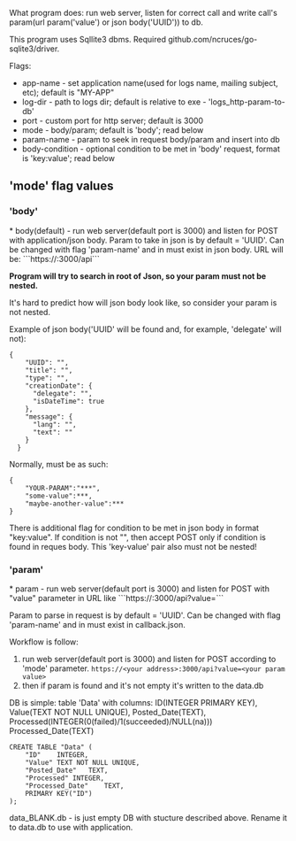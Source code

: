 What program does: run web server, listen for correct call and write call's param(url param('value') or json body('UUID')) to db.

This program uses Sqllite3 dbms. Required github.com/ncruces/go-sqlite3/driver.

Flags:

* app-name - set application name(used for logs name, mailing subject, etc); default is "MY-APP"
* log-dir - path to logs dir; default is relative to exe - 'logs_http-param-to-db'
* port - custom port for http server; default is 3000
* mode - body/param; default is 'body'; read below
* param-name - param to seek in request body/param and insert into db 
* body-condition - optional condition to be met in 'body' request, format is 'key:value'; read below

<h2>'mode' flag values</h2>

<h3>'body'</h3>
* body(default) - run web server(default port is 3000) and listen for POST with application/json body.
    Param to take in json is by default = 'UUID'. Can be changed with flag 'param-name' and in must exist in json body.
    URL will be: ```https://<your address>:3000/api```

<b>Program will try to search in root of Json, so your param must not be nested.</b>

It's hard to predict how will json body look like, so consider your param is not nested.

Example of json body('UUID' will be found and, for example, 'delegate' will not):
```
{
    "UUID": "",
    "title": "",
    "type": "",
    "creationDate": {
      "delegate": "",
      "isDateTime": true
    },
    "message": {
      "lang": "",
      "text": ""
    }
  }
```
Normally, must be as such:
```
{
    "YOUR-PARAM":"***",
    "some-value":***, 
    "maybe-another-value":***
}
```

There is additional flag for condition to be met in json body in format "key:value".
If condition is not "", then accept POST only if condition is found in reques body.
This 'key-value' pair also must not be nested!

<h3>'param'</h3>
* param - run web server(default port is 3000) and listen for POST with "value" parameter in URL like 
    ```https://<your address>:3000/api?value=<your param value>```

Param to parse in request is by default = 'UUID'. Can be changed with flag 'param-name' and in must exist in callback.json.

Workflow is follow:
1. run web server(default port is 3000) and listen for POST according to 'mode' parameter.
    ```https://<your address>:3000/api?value=<your param value>```
2. then if  param is found and it's not empty it's written to the data.db

DB is simple: 
    table 'Data' with columns:
        ID(INTEGER PRIMARY KEY), 
        Value(TEXT NOT NULL UNIQUE), 
        Posted_Date(TEXT),
        Processed(INTEGER(0(failed)/1(succeeded)/NULL(na)))
        Processed_Date(TEXT)
```
CREATE TABLE "Data" (
	"ID"	INTEGER,
	"Value"	TEXT NOT NULL UNIQUE,
	"Posted_Date"	TEXT,
	"Processed"	INTEGER,
	"Processed_Date"	TEXT,
	PRIMARY KEY("ID")
);
```

data_BLANK.db - is just empty DB with stucture described above. 
Rename it to data.db to use with application.